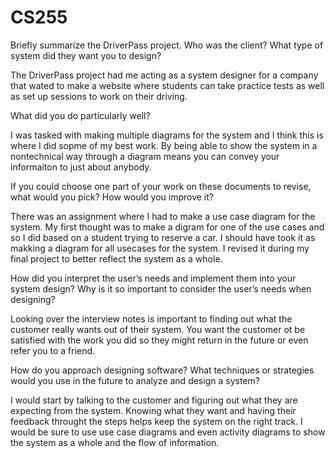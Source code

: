 # CS255

Briefly summarize the DriverPass project. Who was the client? What type of system did they want you to design?

The DriverPass project had me acting as a system designer for a company that wated to make a website where students can take practice tests as well as set up sessions to work on their driving.


What did you do particularly well?

I was tasked with making multiple diagrams for the system and I think this is where I did sopme of my best work. By being able to show the system in a nontechnical way through a diagram means you can convey your informaiton to just about anybody.

If you could choose one part of your work on these documents to revise, what would you pick? How would you improve it?

There was an assignment where I had to make a use case diagram for the system. My first thought was to make a digram for one of the use cases and so I did based on a student trying to reserve a car. I should have took it as makking a diagram for all usecases for the system. I revised it during my final project to better reflect the system as a whole.

How did you interpret the user’s needs and implement them into your system design? Why is it so important to consider the user’s needs when designing?

Looking over the interview notes is important to finding out what the customer really wants out of their system. You want the customer ot be satisfied with the work you did so they might return in the future or even refer you to a friend.

How do you approach designing software? What techniques or strategies would you use in the future to analyze and design a system?

I would start by talking to the customer and figuring out what they are expecting from the system. Knowing what they want and having their feedback throught the steps helps keep the system on the right track. I would be sure to use use case diagrams and even activity diagrams to show the system as a whole and the flow of information.
